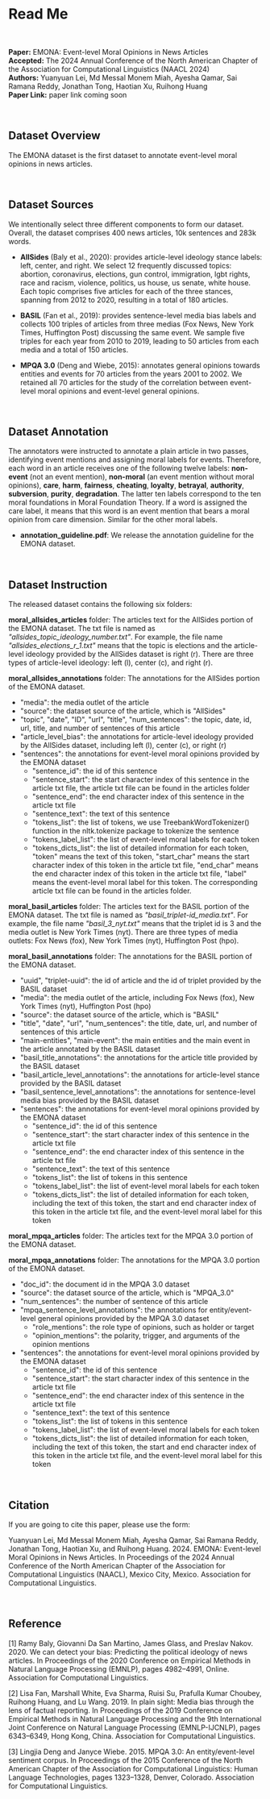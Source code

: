# Read Me

<br/>

**Paper:** EMONA: Event-level Moral Opinions in News Articles<br/>
**Accepted:** The 2024 Annual Conference of the North American Chapter of the Association for Computational Linguistics (NAACL 2024)<br/>
**Authors:** Yuanyuan Lei, Md Messal Monem Miah, Ayesha Qamar, Sai Ramana Reddy, Jonathan Tong, Haotian Xu, Ruihong Huang<br/>
**Paper Link:** paper link coming soon

<br/>

## Dataset Overview

The EMONA dataset is the first dataset to annotate event-level moral opinions in news articles.

<br/>

## Dataset Sources

We intentionally select three different components to form our dataset. Overall, the dataset comprises 400 news articles, 10k sentences and 283k words.

* **AllSides** (Baly et al., 2020): provides article-level ideology stance labels: left, center, and right. We select 12 frequently discussed topics: abortion, coronavirus, elections, gun control, immigration, lgbt rights, race and racism, violence, politics, us house, us senate, white house. Each topic comprises five articles for each of the three stances, spanning from 2012 to 2020, resulting in a total of 180 articles.<br/>

* **BASIL** (Fan et al., 2019): provides sentence-level media bias labels and collects 100 triples of articles from three medias (Fox News, New York Times, Huffington Post) discussing the same event. We sample five triples for each year from 2010 to 2019, leading to 50 articles from each media and a total of 150 articles.<br/>

* **MPQA 3.0** (Deng and Wiebe, 2015): annotates general opinions towards entities and events for 70 articles from the years 2001 to 2002. We retained all 70 articles for the study of the correlation between event-level moral opinions and event-level general opinions.<br/>

<br/>

## Dataset Annotation

The annotators were instructed to annotate a plain article in two passes, identifying event mentions and assigning moral labels for events. Therefore, each word in an article receives one of the following twelve labels: **non-event** (not an event mention), **non-moral** (an event mention without moral opinions), **care**, **harm**, **fairness**, **cheating**, **loyalty**, **betrayal**, **authority**, **subversion**, **purity**, **degradation**. The latter ten labels correspond to the ten moral foundations in Moral Foundation Theory. If a word is assigned the care label, it means that this word is an event mention that bears a moral opinion from care dimension. Similar for the other moral labels.

* **annotation_guideline.pdf**: We release the annotation guideline for the EMONA dataset.


<br/>

## Dataset Instruction

The released dataset contains the following six folders:

**moral_allsides_articles** folder: The articles text for the AllSides portion of the EMONA dataset. The txt file is named as _"allsides_topic_ideology_number.txt"_. For example, the file name _"allsides_elections_r_1.txt"_ means that the topic is elections and the article-level ideology provided by the AllSides dataset is right (r). There are three types of article-level ideology: left (l), center (c), and right (r).

**moral_allsides_annotations** folder: The annotations for the AllSides portion of the EMONA dataset.

* "media": the media outlet of the article
* "source": the dataset source of the article, which is "AllSides"
* "topic", "date", "ID", "url", "title", "num_sentences": the topic, date, id, url, title, and number of sentences of this article
* "article_level_bias": the annotations for article-level ideology provided by the AllSides dataset, including left (l), center (c), or right (r)
* "sentences": the annotations for event-level moral opinions provided by the EMONA dataset
  * "sentence_id": the id of this sentence
  * "sentence_start": the start character index of this sentence in the article txt file, the article txt file can be found in the articles folder
  * "sentence_end": the end character index of this sentence in the article txt file
  * "sentence_text": the text of this sentence
  * "tokens_list": the list of tokens, we use TreebankWordTokenizer() function in the nltk.tokenize package to tokenize the sentence
  * "tokens_label_list": the list of event-level moral labels for each token
  * "tokens_dicts_list": the list of detailed information for each token, "token" means the text of this token, "start_char" means the start character index of this token in the article txt file, "end_char" means the end character index of this token in the article txt file, "label" means the event-level moral label for this token. The corresponding article txt file can be found in the articles folder.

**moral_basil_articles** folder: The articles text for the BASIL portion of the EMONA dataset. The txt file is named as _"basil_triplet-id_media.txt"_. For example, the file name _"basil_3_nyt.txt"_ means that the triplet id is 3 and the media outlet is New York Times (nyt). There are three types of media outlets: Fox News (fox), New York Times (nyt), Huffington Post (hpo).

**moral_basil_annotations** folder: The annotations for the BASIL portion of the EMONA dataset.

* "uuid", "triplet-uuid": the id of article and the id of triplet provided by the BASIL dataset
* "media": the media outlet of the article, including Fox News (fox), New York Times (nyt), Huffington Post (hpo)
* "source": the dataset source of the article, which is "BASIL"
* "title", "date", "url", "num_sentences": the title, date, url, and number of sentences of this article
* "main-entities", "main-event": the main entities and the main event in the article annotated by the BASIL dataset
* "basil_title_annotations": the annotations for the article title provided by the BASIL dataset
* "basil_article_level_annotations": the annotations for article-level stance provided by the BASIL dataset
* "basil_sentence_level_annotations": the annotations for sentence-level media bias provided by the BASIL dataset
* "sentences": the annotations for event-level moral opinions provided by the EMONA dataset
  * "sentence_id": the id of this sentence
  * "sentence_start": the start character index of this sentence in the article txt file
  * "sentence_end": the end character index of this sentence in the article txt file
  * "sentence_text": the text of this sentence
  * "tokens_list": the list of tokens in this sentence
  * "tokens_label_list": the list of event-level moral labels for each token
  * "tokens_dicts_list": the list of detailed information for each token, including the text of this token, the start and end character index of this token in the article txt file, and the event-level moral label for this token
 
**moral_mpqa_articles** folder: The articles text for the MPQA 3.0 portion of the EMONA dataset.

**moral_mpqa_annotations** folder: The annotations for the MPQA 3.0 portion of the EMONA dataset.

* "doc_id": the document id in the MPQA 3.0 dataset
* "source": the dataset source of the article, which is "MPQA_3.0"
* "num_sentences": the number of sentence of this article
* "mpqa_sentence_level_annotations": the annotations for entity/event-level general opinions provided by the MPQA 3.0 dataset
  * "role_mentions": the role type of opinions, such as holder or target
  * "opinion_mentions": the polarity, trigger, and arguments of the opinion mentions
* "sentences": the annotations for event-level moral opinions provided by the EMONA dataset
  * "sentence_id": the id of this sentence
  * "sentence_start": the start character index of this sentence in the article txt file
  * "sentence_end": the end character index of this sentence in the article txt file
  * "sentence_text": the text of this sentence
  * "tokens_list": the list of tokens in this sentence
  * "tokens_label_list": the list of event-level moral labels for each token
  * "tokens_dicts_list": the list of detailed information for each token, including the text of this token, the start and end character index of this token in the article txt file, and the event-level moral label for this token




<br/>

## Citation

If you are going to cite this paper, please use the form:

Yuanyuan Lei, Md Messal Monem Miah, Ayesha Qamar, Sai Ramana Reddy, Jonathan Tong, Haotian Xu, and Ruihong Huang. 2024. EMONA: Event-level Moral Opinions in News Articles. In Proceedings of the 2024 Annual Conference of the North American Chapter of the Association for Computational Linguistics (NAACL), Mexico City, Mexico. Association for Computational Linguistics.


<br/>

## Reference

[1] Ramy Baly, Giovanni Da San Martino, James Glass, and Preslav Nakov. 2020. We can detect your bias: Predicting the political ideology of news articles. In Proceedings of the 2020 Conference on Empirical Methods in Natural Language Processing (EMNLP), pages 4982–4991, Online. Association for Computational Linguistics.<br/>

[2] Lisa Fan, Marshall White, Eva Sharma, Ruisi Su, Prafulla Kumar Choubey, Ruihong Huang, and Lu Wang. 2019. In plain sight: Media bias through the lens of factual reporting. In Proceedings of the 2019 Conference on Empirical Methods in Natural Language Processing and the 9th International Joint Conference on Natural Language Processing (EMNLP-IJCNLP), pages 6343–6349, Hong Kong, China. Association for Computational Linguistics.<br/>

[3] Lingjia Deng and Janyce Wiebe. 2015. MPQA 3.0: An entity/event-level sentiment corpus. In Proceedings of the 2015 Conference of the North American Chapter of the Association for Computational Linguistics: Human Language Technologies, pages 1323–1328, Denver, Colorado. Association for Computational Linguistics.<br/>
















